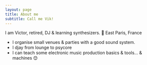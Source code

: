 ```yaml
---
layout: page
title: About me
subtitle: Call me Vik!
---
```


I am Victor, retired, DJ & learning synthesizers. 🦖
East Paris, France
- I organise small venues & parties with a good sound system.
- I djay from lounge to psycore
- I can teach some electronic music production basics & tools... & machines 😊 

